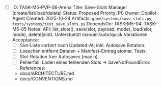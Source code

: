 - [ ] ID: TASK-M5-PVP-06-Arena
  Title: Save-Slots Manager (create/list/load/delete)
  Status: Proposed
  Priority: P0
  Owner: Copilot Agent
  Created: 2025-10-24
  Artifacts: `game/systems/save_slots.py`, `tests/systems/test_save_slots.py`
  DependsOn: TASK-M5-04, TASK-M5-05
  Notes:
  API: list_slots(), save(slot, payload, mode), load(slot, mode), delete(slot). Unterstuetzt manuell/auto/quick Variationen.
  Acceptance:
  - [ ] Slot-Liste sortiert nach Updated-At; inkl. Autosave Rotation.
  - [ ] Loeschen entfernt Dateien + Manifest-Eintrag atomar.
  Tests:
  - [ ] Slot-Rotation fuer Autosaves (max n).
  - [ ] Fehlerfall: Laden eines fehlenden Slots -> SaveNotFoundError.
  References:
  - docs/ARCHITECTURE.md
  - docs/CONVENTIONS.md
